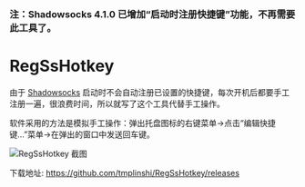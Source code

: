 ### 注：Shadowsocks 4.1.0 已增加“启动时注册快捷键”功能，不再需要此工具了。

# RegSsHotkey
由于 [Shadowsocks](https://github.com/shadowsocks/shadowsocks-windows) 启动时不会自动注册已设置的快捷键，每次开机后都要手工注册一遍，很浪费时间，所以就写了这个工具代替手工操作。

软件采用的方法是模拟手工操作：弹出托盘图标的右键菜单->点击“编辑快捷键...”菜单->在弹出的窗口中发送回车键。

![RegSsHotkey 截图](https://github.com/tmplinshi/RegSsHotkey/raw/master/RegSsHotkey.png)

下载地址: https://github.com/tmplinshi/RegSsHotkey/releases



